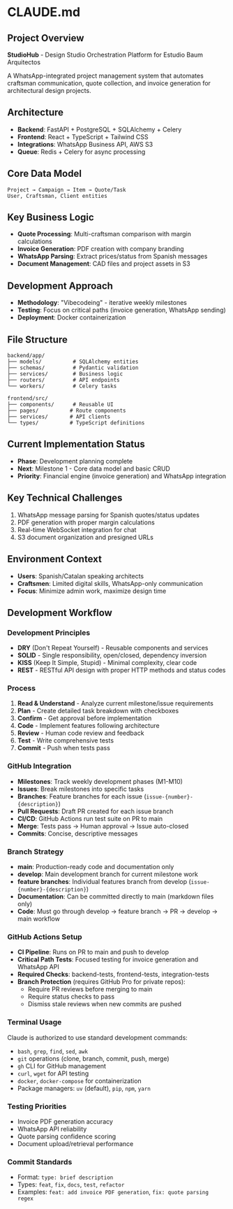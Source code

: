 # CLAUDE.md

## Project Overview
**StudioHub** - Design Studio Orchestration Platform for Estudio Baum Arquitectos

A WhatsApp-integrated project management system that automates craftsman communication, quote collection, and invoice generation for architectural design projects.

## Architecture
- **Backend**: FastAPI + PostgreSQL + SQLAlchemy + Celery
- **Frontend**: React + TypeScript + Tailwind CSS
- **Integrations**: WhatsApp Business API, AWS S3
- **Queue**: Redis + Celery for async processing

## Core Data Model
```
Project → Campaign → Item → Quote/Task
User, Craftsman, Client entities
```

## Key Business Logic
- **Quote Processing**: Multi-craftsman comparison with margin calculations
- **Invoice Generation**: PDF creation with company branding
- **WhatsApp Parsing**: Extract prices/status from Spanish messages
- **Document Management**: CAD files and project assets in S3

## Development Approach
- **Methodology**: "Vibecodeing" - iterative weekly milestones
- **Testing**: Focus on critical paths (invoice generation, WhatsApp sending)
- **Deployment**: Docker containerization

## File Structure
```
backend/app/
├── models/          # SQLAlchemy entities
├── schemas/         # Pydantic validation
├── services/        # Business logic
├── routers/         # API endpoints
└── workers/         # Celery tasks

frontend/src/
├── components/      # Reusable UI
├── pages/          # Route components
├── services/       # API clients
└── types/          # TypeScript definitions
```

## Current Implementation Status
- **Phase**: Development planning complete
- **Next**: Milestone 1 - Core data model and basic CRUD
- **Priority**: Financial engine (invoice generation) and WhatsApp integration

## Key Technical Challenges
1. WhatsApp message parsing for Spanish quotes/status updates
2. PDF generation with proper margin calculations
3. Real-time WebSocket integration for chat
4. S3 document organization and presigned URLs

## Environment Context
- **Users**: Spanish/Catalan speaking architects
- **Craftsmen**: Limited digital skills, WhatsApp-only communication
- **Focus**: Minimize admin work, maximize design time

## Development Workflow

### Development Principles
- **DRY** (Don't Repeat Yourself) - Reusable components and services
- **SOLID** - Single responsibility, open/closed, dependency inversion
- **KISS** (Keep It Simple, Stupid) - Minimal complexity, clear code
- **REST** - RESTful API design with proper HTTP methods and status codes

### Process
1. **Read & Understand** - Analyze current milestone/issue requirements
2. **Plan** - Create detailed task breakdown with checkboxes
3. **Confirm** - Get approval before implementation
4. **Code** - Implement features following architecture
5. **Review** - Human code review and feedback
6. **Test** - Write comprehensive tests
7. **Commit** - Push when tests pass

### GitHub Integration
- **Milestones**: Track weekly development phases (M1-M10)
- **Issues**: Break milestones into specific tasks
- **Branches**: Feature branches for each issue (`issue-{number}-{description}`)
- **Pull Requests**: Draft PR created for each issue branch
- **CI/CD**: GitHub Actions run test suite on PR to main
- **Merge**: Tests pass → Human approval → Issue auto-closed
- **Commits**: Concise, descriptive messages

### Branch Strategy
- **main**: Production-ready code and documentation only
- **develop**: Main development branch for current milestone work
- **feature branches**: Individual features branch from develop (`issue-{number}-{description}`)
- **Documentation**: Can be committed directly to main (markdown files only)
- **Code**: Must go through develop → feature branch → PR → develop → main workflow

### GitHub Actions Setup
- **CI Pipeline**: Runs on PR to main and push to develop
- **Critical Path Tests**: Focused testing for invoice generation and WhatsApp API
- **Required Checks**: backend-tests, frontend-tests, integration-tests
- **Branch Protection** (requires GitHub Pro for private repos):
  - Require PR reviews before merging to main
  - Require status checks to pass
  - Dismiss stale reviews when new commits are pushed

### Terminal Usage
Claude is authorized to use standard development commands:
- `bash`, `grep`, `find`, `sed`, `awk`
- `git` operations (clone, branch, commit, push, merge)
- `gh` CLI for GitHub management
- `curl`, `wget` for API testing
- `docker`, `docker-compose` for containerization
- Package managers: `uv` (default), `pip`, `npm`, `yarn`

### Testing Priorities
- Invoice PDF generation accuracy
- WhatsApp API reliability
- Quote parsing confidence scoring
- Document upload/retrieval performance

### Commit Standards
- Format: `type: brief description`
- Types: `feat`, `fix`, `docs`, `test`, `refactor`
- Examples: `feat: add invoice PDF generation`, `fix: quote parsing regex`